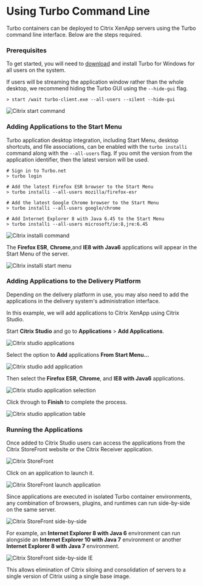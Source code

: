 # Using Turbo Command Line

Turbo containers can be deployed to Citrix XenApp servers using the Turbo command line interface. Below are the steps required.

### Prerequisites

To get started, you will need to [download](https://turbo.net/download) and install Turbo for Windows for all users on the system.

If users will be streaming the application window rather than the whole desktop, we recommend hiding the Turbo GUI using the `--hide-gui` flag.

```
> start /wait turbo-client.exe --all-users --silent --hide-gui
```

![Citrix start command](../../images/citrix2.png)

### Adding Applications to the Start Menu

Turbo application desktop integration, including Start Menu, desktop shortcuts, and file associations, can be enabled with the `turbo installi` command along with the `--all-users` flag. If you omit the version from the application identifier, then the latest version will be used.

```
# Sign in to Turbo.net
> turbo login

# Add the latest Firefox ESR browser to the Start Menu
> turbo installi --all-users mozilla/firefox-esr

# Add the latest Google Chrome browser to the Start Menu
> turbo installi --all-users google/chrome

# Add Internet Explorer 8 with Java 6.45 to the Start Menu
> turbo installi --all-users microsoft/ie:8,jre:6.45
```

![Citrix installi command](../../images/citrix3.png)

The **Firefox ESR**, **Chrome**,and **IE8 with Java6** applications will appear in the Start Menu of the server.

![Citrix installi start menu](../../images/citrix4.png)

### Adding Applications to the Delivery Platform

Depending on the delivery platform in use, you may also need to add the applications in the delivery system's administration interface.

In this example, we will add applications to Citrix XenApp using Citrix Studio.

Start **Citrix Studio** and go to **Applications** &gt; **Add Applications**.

![Citrix studio applications](../../images/citrix5.png)

Select the option to **Add** applications **From Start Menu...**

![Citrix studio add application](../../images/citrix6.png)

Then select the **Firefox ESR**, **Chrome**, and **IE8 with Java6** applications.

![Citrix studio application selection](../../images/citrix7.png)

Click through to **Finish** to complete the process.

![Citrix studio application table](../../images/citrix8.png)

### Running the Applications

Once added to Citrix Studio users can access the applications from the Citrix StoreFront website or the Citrix Receiver application.

![Citrix StoreFront](../../images/citrix9.png)

Click on an application to launch it.

![Citrix StoreFront launch application](../../images/citrix10.png)

Since applications are executed in isolated Turbo container environments, any combination of browsers, plugins, and runtimes can run side-by-side on the same server.

![Citrix StoreFront side-by-side](../../images/citrix11.png)

For example, an **Internet Explorer 8 with Java 6** environment can run alongside an **Internet Explorer 10 with Java 7** environment or another **Internet Explorer 8 with Java 7** environment.

![Citrix StoreFront side-by-side IE](../../images/citrix12.png)

This allows elimination of Citrix siloing and consolidation of servers to a single version of Citrix using a single base image.
